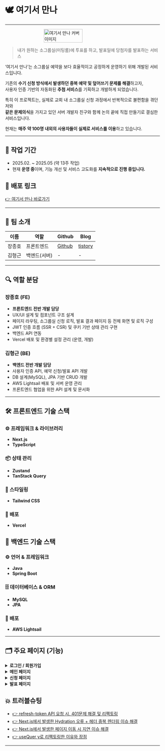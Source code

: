 # 🕊️ 여기서 만나

---

<div style="display: flex; justify-content: center;">
<img src="https://github.com/user-attachments/assets/6b31237a-346c-49dd-b830-8ef6b0f83ca8" alt="여기서 만나 커버 이미지" width="50%" />
</div>

> 내가 원하는 소그룹실(미팅룸)에 투표를 하고, 발표일에 당첨자를 발표하는 서비스

‘여기서 만나’는 소그룹실 예약을 보다 효율적이고 공정하게 운영하기 위해 개발된 서비스입니다. <br/>

기존의 **수기 신청 방식에서 발생하던 중복 예약 및 덮어쓰기 문제를 해결**하고자, <br/>
사용자 인증 기반의 자동화된 **추첨 서비스**를 기획하고 개발하게 되었습니다.

특히 이 프로젝트는, 실제로 교회 내 소그룹실 신청 과정에서 반복적으로 불편함을 겪던 저와 <br/>
**같은 문제의식**을 가지고 있던 서버 개발자 친구와 함께 논의 끝에 직접 만들기로 결심한 서비스입니다.

현재는 **매주 약 100명 내외의 사용자들이 실제로 서비스를 이용**하고 있습니다.


---

## 📆 작업 기간

- 2025.02. ~ 2025.05 (약 13주 작업)
- 현재 **운영 중**이며, 기능 개선 및 서비스 고도화를 **지속적으로 진행 중입니다.**

## 🔗 배포 링크

[👉 여기서 만나 바로가기](https://meet-here-mc.vercel.app)

---

## 👥 팀 소개

| 이름  | 역할    | Github                                  | Blog                                       |
|-----|-------|-----------------------------------------|--------------------------------------------|
| 장종호 | 프론트엔드 | [Github](https://github.com/JongHoJang) | [tistory](https://jangjh9414.tistory.com/) |
| 김형근 | 백엔드(서버) | -                                       | -                                          |


---

## 🔍 역할 분담

### 장종호 (FE)
- **프론트엔드 전반 개발 담당**
- UX/UI 설계 및 컴포넌트 구조 설계
- 페이지 라우팅, 소그룹실 신청 로직, 발표 결과 페이지 등 전체 화면 및 로직 구성
- JWT 인증 흐름 (SSR + CSR) 및 쿠키 기반 상태 관리 구현
- 백엔드 API 연동
- Vercel 배포 및 환경별 설정 관리 (운영, 개발)


### 김형근 (BE)
- **백엔드 전반 개발 담당**
- 사용자 인증 API, 예약 신청/발표 API 개발
- DB 설계(MySQL), JPA 기반 CRUD 개발
- AWS Lightsail 배포 및 서버 운영 관리
- 프론트엔드 협업을 위한 API 설계 및 문서화

---

## 🛠 프론트엔드 기술 스택

### ⚙️ 프레임워크 & 라이브러리
- **Next.js**
- **TypeScript**

### 📦 상태 관리
- **Zustand**
- **TanStack Query**

### 🎨 스타일링
- **Tailwind CSS**

### 🚀 배포
- **Vercel**


## 🛜 백엔드 기술 스택

### ⚙️ 언어 & 프레임워크
- **Java**
- **Spring Boot**

### 🗄 데이터베이스 & ORM
- **MySQL**
- **JPA**

### 🚀 배포
- **AWS Lightsail**

---

## 🗂 주요 페이지 (기능)

<details>
<summary><strong>로그인 / 회원가입</strong></summary>

<table style="display: flex; justify-content: center;">
  <tr>
    <td>
      <span>로그인 화면</span>
      <img src="https://github.com/user-attachments/assets/276fcb38-2dcf-45b8-b72e-a4ff8fa198ee" alt="로그인 화면" width="100%" />
    </td>
    <td>
      <span>회원가입 화면</span>
      <img src="https://github.com/user-attachments/assets/5cc24e82-204c-4e2a-bf1b-7352f9066b87" alt="회원가입 화면" width="100%" />
    </td>
  </tr>
</table>

- DB에 사전 등록된 사용자만 회원가입 가능 (예: 리더 대상 사전 등록제)
- JWT + HttpOnly 쿠키 기반 인증 (accessToken, refreshToken 사용)
- SSR, CSR 모든 환경에서도 인증 상태를 유지

</details>

<details>
<summary><strong>메인 페이지</strong></summary>
<table style="display: flex; justify-content: center;">
  <tr>
    <td>
      <span>메인화면</span>
      <img src="https://github.com/user-attachments/assets/d3a37034-3e47-454a-9967-e4b3097f3c78" alt="메인 미신청 화면" width="100%" />
    </td>
    <td>
      <span>메인화면 - 당첨</span>
      <img src="https://github.com/user-attachments/assets/7d79b908-3ca9-4213-9249-e3c1edd9d093" alt="메인 당첨 화면" width="100%" />
    </td>
  </tr>
</table>

- 본인의 예약 현황 및 당첨 여부 확인
- 마감 시간/발표 시간 안내
- 시간, 추첨 여부, 당첨 여부와 같이 여러 상황에 따른 문구, 버튼 등 분기처리

</details>

<details>
<summary><strong>신청 페이지</strong></summary>
<table style="display: flex; justify-content: center;">
  <tr>
    <!-- 첫 번째 이미지 (왼쪽) -->
    <td>
      <span>신청 화면</span>
      <img src="https://github.com/user-attachments/assets/c7c4c93b-5d6d-418e-a1e9-d6d731588a60" alt="신청 화면" width="100%" />
    </td>
    <!-- 두 번째와 세 번째 이미지를 세로로 배치 -->
    <td>
<span>신청 모달</span>
      <img src="https://github.com/user-attachments/assets/1333d013-a446-43e6-b0db-b019df2249c1" alt="신청 모달 화면" width="100%" /><br/>
<span>신청 실패 모달</span>      
<img src="https://github.com/user-attachments/assets/37cf0fe9-0a77-4156-81a7-197d1c23410f" alt="신청 실패 모달 화면" width="100%" />
    </td>
  </tr>
</table>

- 마감시간 전까지만 신청 버튼 활성화
- 중복 신청 방지 및 에러 처리

</details>

<details>
<summary><strong>발표 페이지</strong></summary>
<table style="display: flex; justify-content: center;">
  <tr>
    <td>
      <span>당첨자 확인 화면</span>
      <img src="https://github.com/user-attachments/assets/adb1b256-e820-4339-9509-6aded8e8ecc8" alt="로그인 화면" width="100%" />
    </td>

  </tr>
</table>

- 마감 이후 발표 결과 자동 공개
- 본인이 당첨된 경우 하이라이트 표시 제공

</details>





## 💥 트러블슈팅

- [👉 refresh-token API 요청 시, 401문제 해결 및 리팩토링](https://walnut-hose-a93.notion.site/refresh-token-API-401-1d7ebd82d49180ed9357ed077a639780)
- [👉 Next.js에서 발생한 Hydration 오류 + 헤더 중복 렌더링 이슈 해결](https://walnut-hose-a93.notion.site/Next-js-Hydration-1ddebd82d49180cf8003eac39194126c)
- [👉 Next.js에서 발생한 페이지 이동 시 지연 이슈 해결](https://walnut-hose-a93.notion.site/Next-js-UX-1d9ebd82d49180f2b91efecf42bb4071?pvs=4)
- [👉 useQuer y로 리팩토링한 이유와 장점](https://walnut-hose-a93.notion.site/useQuery-1dfebd82d4918085b07bc7a0c1b4744d?pvs=4)

---


